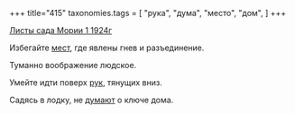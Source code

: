 +++
title="415"
taxonomies.tags = [
 "рука",
 "дума",
 "место",
 "дом",
]
+++

[Листы сада Мории 1 1924г](/agni/1924)

Избегайте [мест](/tags/место), где явлены гнев и разъединение.   

Туманно воображение людское.   

Умейте идти поверх [рук](/tags/рука), тянущих вниз.   

Садясь в лодку, не [думают](/tags/дума) о ключе дома.   

